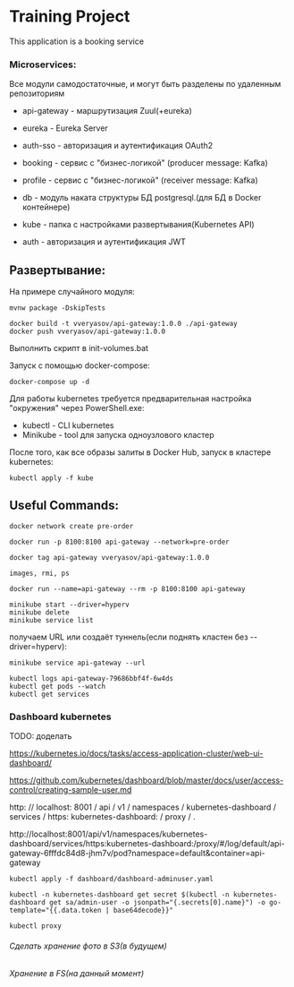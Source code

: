 # Training Project

This application is a booking service
### Microservices: 
Все модули самодостаточные, и могут быть разделены по удаленным репозиториям 

- api-gateway - маршрутизация Zuul(+eureka)
- eureka - Eureka Server
- auth-sso - авторизация и аутентификация OAuth2
- booking - сервис с "бизнес-логикой" (producer message: Kafka)
- profile - сервис с "бизнес-логикой" (receiver message: Kafka)
- db - модуль наката структуры БД postgresql.(для БД в Docker контейнере)
- kube - папка с настройками развертывания(Kubernetes API)

- auth - авторизация и аутентификация JWT
## Развертывание:
На примере случайного модуля:
```
mvnw package -DskipTests

docker build -t vveryasov/api-gateway:1.0.0 ./api-gateway
docker push vveryasov/api-gateway:1.0.0
```
Выполнить скрипт в init-volumes.bat

Запуск с помощью docker-compose:
```
docker-compose up -d
```

Для работы kubernetes требуется предварительная настройка "окружения" через PowerShell.exe:

- kubectl - CLI kubernetes
- Minikube - tool для запуска одноузлового кластер

После того, как все образы залиты в Docker Hub, запуск в кластере kubernetes:
```
kubectl apply -f kube
```
## Useful Commands:
```
docker network create pre-order

docker run -p 8100:8100 api-gateway --network=pre-order

docker tag api-gateway vveryasov/api-gateway:1.0.0

images, rmi, ps 

docker run --name=api-gateway --rm -p 8100:8100 api-gateway
```
```
minikube start --driver=hyperv
minikube delete
minikube service list
```
получаем URL или создаёт туннель(если поднять кластен без --driver=hyperv):
```
minikube service api-gateway --url
```
```
kubectl logs api-gateway-79686bbf4f-6w4ds
kubectl get pods --watch
kubectl get services
```
### Dashboard kubernetes
TODO: доделать

https://kubernetes.io/docs/tasks/access-application-cluster/web-ui-dashboard/

https://github.com/kubernetes/dashboard/blob/master/docs/user/access-control/creating-sample-user.md

http: // localhost: 8001 / api / v1 / namespaces / kubernetes-dashboard / services / https: kubernetes-dashboard: / proxy / .

http://localhost:8001/api/v1/namespaces/kubernetes-dashboard/services/https:kubernetes-dashboard:/proxy/#/log/default/api-gateway-6fffdc84d8-jhm7v/pod?namespace=default&container=api-gateway
```
kubectl apply -f dashboard/dashboard-adminuser.yaml

kubectl -n kubernetes-dashboard get secret $(kubectl -n kubernetes-dashboard get sa/admin-user -o jsonpath="{.secrets[0].name}") -o go-template="{{.data.token | base64decode}}"

kubectl proxy
```
###### Сделать хранение фото в S3(в будущем)
###### Хранение в FS(на данный момент)
